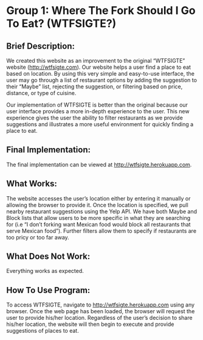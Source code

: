# Group 1: Where The Fork Should I Go To Eat? (WTFSIGTE?)

## Brief Description:
We created this website as an improvement to the original “WTFSIGTE” website (http://wtfsigte.com). Our website helps a user find a place to eat based on location. By using this very simple and easy-to-use interface, the user may go through a list of restaurant options by adding the suggestion to their “Maybe” list, rejecting the suggestion, or filtering based on price, distance, or type of cuisine.

Our implementation of WTFSIGTE is better than the original because our user interface provides a more in-depth experience to the user. This new experience gives the user the ability to filter restaurants as we provide suggestions and illustrates a more useful environment for quickly finding a place to eat.

## Final Implementation:
The final implementation can be viewed at http://wtfsigte.herokuapp.com.

## What Works: 
The website accesses the user’s location either by entering it manually or allowing the browser to provide it.  Once the location is specified, we pull nearby restaurant suggestions using the Yelp API.  We have both Maybe and Block lists that allow users to be more specific in what they are searching for (i.e “I don’t forking want Mexican food would block all restaurants that serve Mexican food”).  Further filters allow them to specify if restaurants are too pricy or too far away.

## What Does Not Work:
Everything works as expected.

## How To Use Program:
To access WTFSIGTE, navigate to http://wtfsigte.herokuapp.com using any browser. Once the web page has been loaded, the browser will request the user to provide his/her location. Regardless of the user’s decision to share his/her location, the website will then begin to execute and provide suggestions of places to eat.
